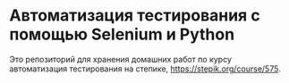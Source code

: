 # Автоматизация тестирования с помощью Selenium и Python
Это репозиторий для хранения домашних работ по курсу автоматизация тестирования на степике, https://stepik.org/course/575.
